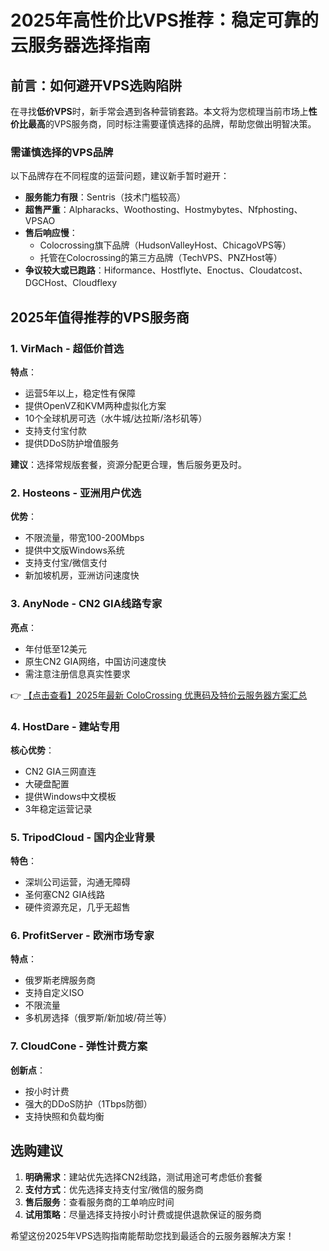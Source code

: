 # 2025年高性价比VPS推荐：稳定可靠的云服务器选择指南

## 前言：如何避开VPS选购陷阱

在寻找**低价VPS**时，新手常会遇到各种营销套路。本文将为您梳理当前市场上**性价比最高**的VPS服务商，同时标注需要谨慎选择的品牌，帮助您做出明智决策。

### 需谨慎选择的VPS品牌

以下品牌存在不同程度的运营问题，建议新手暂时避开：

- **服务能力有限**：Sentris（技术门槛较高）
- **超售严重**：Alpharacks、Woothosting、Hostmybytes、Nfphosting、VPSAO
- **售后响应慢**：
  - Colocrossing旗下品牌（HudsonValleyHost、ChicagoVPS等）
  - 托管在Colocrossing的第三方品牌（TechVPS、PNZHost等）
- **争议较大或已跑路**：Hiformance、Hostflyte、Enoctus、Cloudatcost、DGCHost、Cloudflexy

## 2025年值得推荐的VPS服务商

### 1. VirMach - 超低价首选
**特点**：
- 运营5年以上，稳定性有保障
- 提供OpenVZ和KVM两种虚拟化方案
- 10个全球机房可选（水牛城/达拉斯/洛杉矶等）
- 支持支付宝付款
- 提供DDoS防护增值服务

**建议**：选择常规版套餐，资源分配更合理，售后服务更及时。

### 2. Hosteons - 亚洲用户优选
**优势**：
- 不限流量，带宽100-200Mbps
- 提供中文版Windows系统
- 支持支付宝/微信支付
- 新加坡机房，亚洲访问速度快

### 3. AnyNode - CN2 GIA线路专家
**亮点**：
- 年付低至12美元
- 原生CN2 GIA网络，中国访问速度快
- 需注意注册信息真实性要求

👉 [【点击查看】2025年最新 ColoCrossing 优惠码及特价云服务器方案汇总](https://bit.ly/ColoCrossing)

### 4. HostDare - 建站专用
**核心优势**：
- CN2 GIA三网直连
- 大硬盘配置
- 提供Windows中文模板
- 3年稳定运营记录

### 5. TripodCloud - 国内企业背景
**特色**：
- 深圳公司运营，沟通无障碍
- 圣何塞CN2 GIA线路
- 硬件资源充足，几乎无超售

### 6. ProfitServer - 欧洲市场专家
**特点**：
- 俄罗斯老牌服务商
- 支持自定义ISO
- 不限流量
- 多机房选择（俄罗斯/新加坡/荷兰等）

### 7. CloudCone - 弹性计费方案
**创新点**：
- 按小时计费
- 强大的DDoS防护（1Tbps防御）
- 支持快照和负载均衡

## 选购建议

1. **明确需求**：建站优先选择CN2线路，测试用途可考虑低价套餐
2. **支付方式**：优先选择支持支付宝/微信的服务商
3. **售后服务**：查看服务商的工单响应时间
4. **试用策略**：尽量选择支持按小时计费或提供退款保证的服务商

希望这份2025年VPS选购指南能帮助您找到最适合的云服务器解决方案！